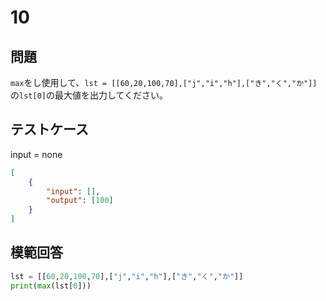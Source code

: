 # 10
## 問題

`max`をし使用して、`lst = [[60,20,100,70],["j","i","h"],["き","く","か"]]`の`lst[0]`の最大値を出力してください。

## テストケース
input = none
```json
[
	{
		"input": [],
		"output": [100]
	}
]
```

## 模範回答
```python
lst = [[60,20,100,70],["j","i","h"],["き","く","か"]]
print(max(lst[0]))
```